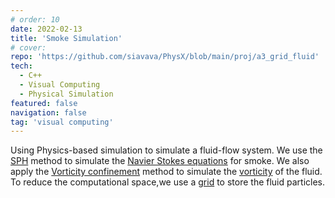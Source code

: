 ```yaml
---
# order: 10
date: 2022-02-13
title: 'Smoke Simulation'
# cover: 
repo: 'https://github.com/siavava/PhysX/blob/main/proj/a3_grid_fluid'
tech:
  - C++
  - Visual Computing
  - Physical Simulation
featured: false
navigation: false
tag: 'visual computing'
---
```


Using Physics-based simulation to simulate a fluid-flow system.
We use the [SPH](https://en.wikipedia.org/wiki/Smoothed-particle_hydrodynamics) method to simulate the [Navier Stokes equations](https://en.wikipedia.org/wiki/Navier%E2%80%93Stokes_equations) for smoke.
We also apply the [Vorticity confinement](https://en.wikipedia.org/wiki/Vorticity_(fluid_dynamics)) method to simulate the [vorticity](https://en.wikipedia.org/wiki/Vorticity_(fluid_dynamics)) of the fluid.
To reduce the computational space,we use a [grid](https://en.wikipedia.org/wiki/Cellular_automaton) to store the fluid particles.

